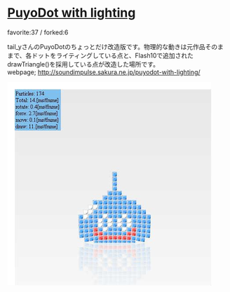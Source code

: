 # [PuyoDot with lighting](http://wonderfl.net/c/j3hK)

favorite:37 / forked:6

tail_yさんのPuyoDotのちょっとだけ改造版です。物理的な動きは元作品そのままで、各ドットをライティングしている点と、Flash10で追加されたdrawTriangle()を採用している点が改造した場所です。  
webpage; http://soundimpulse.sakura.ne.jp/puyodot-with-lighting/

![thumbnail](./thumbnail.jpg)